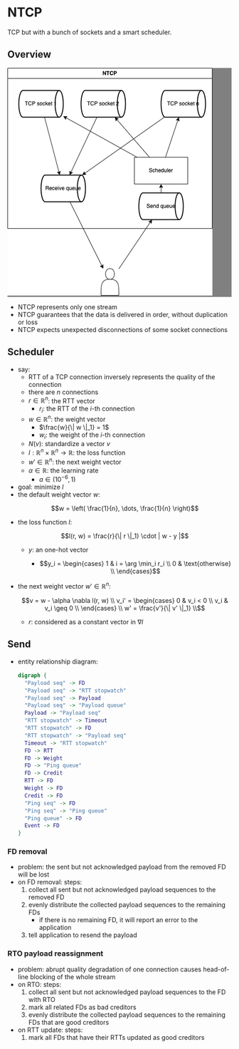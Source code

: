 # NTCP

TCP but with a bunch of sockets and a smart scheduler.

## Overview

<div style="background-color:Gray">

![arch](img/arch.drawio.png)

</div>

- NTCP represents only one stream
- NTCP guarantees that the data is delivered in order, without duplication or loss
- NTCP expects unexpected disconnections of some socket connections

## Scheduler

- say:
  - RTT of a TCP connection inversely represents the quality of the connection
  - there are $n$ connections
  - $r \in \mathbb{R}^n$: the RTT vector
    - $r_i$: the RTT of the $i$-th connection
  - $w \in \mathbb{R}^n$: the weight vector
    - $\frac{w}{\| w \|_1} = 1$
    - $w_i$: the weight of the $i$-th connection
  - $N(v)$: standardize a vector $v$
  - $l : \mathbb{R}^n \times \mathbb{R}^n \to \mathbb{R}$: the loss function
  - $w' \in \mathbb{R}^n$: the next weight vector
  - $\alpha \in \mathbb{R}$: the learning rate
    - $a \in (10^{-6}, 1)$
- goal: minimize $l$
- the default weight vector $w$:
  ```math
  w = \left( \frac{1}{n}, \dots, \frac{1}{n} \right)
  ```
- the loss function $l$:
  ```math
  l(r, w) = \frac{r}{\| r \|_1} \cdot | w - y |
  ```
  - $y$: an one-hot vector
    - ```math
      y_i =
      \begin{cases}
        1 & i = \arg \min_i r_i \\
        0 & \text{otherwise} \\
      \end{cases}
      ```
- the next weight vector $w' \in \mathbb{R}^n$:
  ```math
  v = w - \alpha \nabla l(r, w) \\
  v_i' =
  \begin{cases}
    0 & v_i < 0 \\
    v_i & v_i \geq 0 \\
  \end{cases} \\
  w' = \frac{v'}{\| v' \|_1} \\
  ```
  - $r$: considered as a constant vector in $\nabla l$

## Send

- entity relationship diagram:
  ```dot
  digraph {
    "Payload seq" -> FD
    "Payload seq" -> "RTT stopwatch"
    "Payload seq" -> Payload
    "Payload seq" -> "Payload queue"
    Payload -> "Payload seq"
    "RTT stopwatch" -> Timeout
    "RTT stopwatch" -> FD
    "RTT stopwatch" -> "Payload seq"
    Timeout -> "RTT stopwatch"
    FD -> RTT
    FD -> Weight
    FD -> "Ping queue"
    FD -> Credit
    RTT -> FD
    Weight -> FD
    Credit -> FD
    "Ping seq" -> FD
    "Ping seq" -> "Ping queue"
    "Ping queue" -> FD
    Event -> FD
  }
  ```

### FD removal

- problem: the sent but not acknowledged payload from the removed FD will be lost
- on FD removal: steps:
  1. collect all sent but not acknowledged payload sequences to the removed FD
  1. evenly distribute the collected payload sequences to the remaining FDs
     - if there is no remaining FD, it will report an error to the application
  1. tell application to resend the payload

### RTO payload reassignment

- problem: abrupt quality degradation of one connection causes head-of-line blocking of the whole stream
- on RTO: steps:
  1. collect all sent but not acknowledged payload sequences to the FD with RTO
  1. mark all related FDs as bad creditors
  1. evenly distribute the collected payload sequences to the remaining FDs that are good creditors
- on RTT update: steps:
  1. mark all FDs that have their RTTs updated as good creditors
